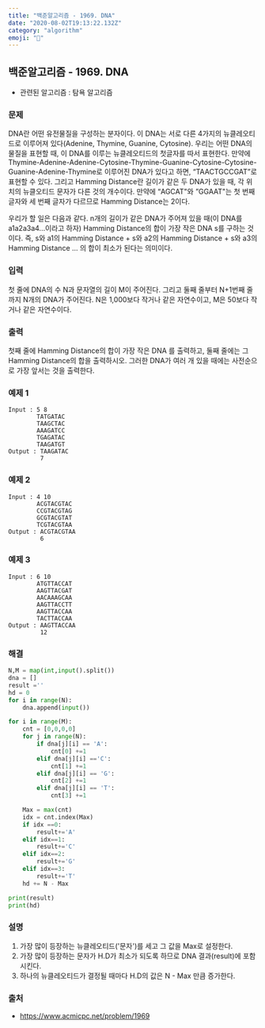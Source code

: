 ```yaml
---
title: "백준알고리즘 - 1969. DNA"
date: "2020-08-02T19:13:22.132Z"
category: "algorithm"
emoji: "🎃"
---
```


## 백준알고리즘 - 1969. DNA

- 관련된 알고리즘 : 탐욕 알고리즘

### 문제

DNA란 어떤 유전물질을 구성하는 분자이다. 이 DNA는 서로 다른 4가지의 뉴클레오티드로 이루어져 있다(Adenine, Thymine, Guanine, Cytosine). 우리는 어떤 DNA의 물질을 표현할 때, 이 DNA를 이루는 뉴클레오티드의 첫글자를 따서 표현한다. 만약에 Thymine-Adenine-Adenine-Cytosine-Thymine-Guanine-Cytosine-Cytosine-Guanine-Adenine-Thymine로 이루어진 DNA가 있다고 하면, “TAACTGCCGAT”로 표현할 수 있다. 그리고 Hamming Distance란 길이가 같은 두 DNA가 있을 때, 각 위치의 뉴클오티드 문자가 다른 것의 개수이다. 만약에 “AGCAT"와 ”GGAAT"는 첫 번째 글자와 세 번째 글자가 다르므로 Hamming Distance는 2이다.

우리가 할 일은 다음과 같다. n개의 길이가 같은 DNA가 주어져 있을 때(이 DNA를 a1a2a3a4...이라고 하자) Hamming Distance의 합이 가장 작은 DNA s를 구하는 것이다. 즉, s와 a1의 Hamming Distance + s와 a2의 Hamming Distance + s와 a3의 Hamming Distance ... 의 합이 최소가 된다는 의미이다.

### 입력

첫 줄에 DNA의 수 N과 문자열의 길이 M이 주어진다. 그리고 둘째 줄부터 N+1번째 줄까지 N개의 DNA가 주어진다. N은 1,000보다 작거나 같은 자연수이고, M은 50보다 작거나 같은 자연수이다.

### 출력

첫째 줄에 Hamming Distance의 합이 가장 작은 DNA 를 출력하고, 둘째 줄에는 그 Hamming Distance의 합을 출력하시오. 그러한 DNA가 여러 개 있을 때에는 사전순으로 가장 앞서는 것을 출력한다.

### 예제 1

```
Input : 5 8
        TATGATAC
        TAAGCTAC
        AAAGATCC
        TGAGATAC
        TAAGATGT
Output : TAAGATAC
         7
```

### 예제 2

```
Input : 4 10
        ACGTACGTAC
        CCGTACGTAG
        GCGTACGTAT
        TCGTACGTAA
Output : ACGTACGTAA
         6
```

### 예제 3

```
Input : 6 10
        ATGTTACCAT
        AAGTTACGAT
        AACAAAGCAA
        AAGTTACCTT
        AAGTTACCAA
        TACTTACCAA
Output : AAGTTACCAA
         12
```

### 해결

```python
N,M = map(int,input().split())
dna = []
result =''
hd = 0
for i in range(N):
    dna.append(input())

for i in range(M):
    cnt = [0,0,0,0]
    for j in range(N):
        if dna[j][i] == 'A':
            cnt[0] +=1
        elif dna[j][i] =='C':
            cnt[1] +=1
        elif dna[j][i] == 'G':
            cnt[2] +=1
        elif dna[j][i] == 'T':
            cnt[3] +=1

    Max = max(cnt)
    idx = cnt.index(Max)
    if idx ==0:
        result+='A'
    elif idx==1:
        result+='C'
    elif idx==2:
        result+='G'
    elif idx==3:
        result+='T'
    hd += N - Max

print(result)
print(hd)
```

### 설명

1. 가장 많이 등장하는 뉴클레오티드('문자')를 세고 그 값을 Max로 설정한다.
2.  가장 많이 등장하는 문자가 H.D가 최소가 되도록 하므로 DNA 결과(result)에 포함시킨다.
3.  하나의 뉴클레오티드가 결정될 때마다 H.D의 값은 N - Max 만큼 증가한다.

### 출처

- https://www.acmicpc.net/problem/1969
